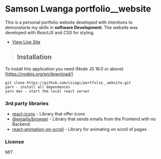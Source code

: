 # Samson Lwanga portfolio__website
This is a personal portfolio website developed with intentions to demonstarte my skills in __software Development__. The website was developed with *ReactJS* and *CSS* for styling.
- [View Live Site](https://portfolio-website-isiagi.vercel.app/) 
> ## Installation
To install this application you need 
  (Node JS 16.0 or above)[https://nodejs.org/en/download/]
```
git clone https://github.com/isiagi/portfolio__website.git
yarn - install all dependences
yarn dev - start the local react server
```
### 3rd party libraries

- [react-icons](https://www.npmjs.com/package/react-icons) - Library that offer *icons*
- [@emailjs/browser](https://www.npmjs.com/package/@emailjs/browser) - Library that sends emails from the Frontend with no Backend.
- [react-animation-on-scroll](https://www.npmjs.com/package/react-animation-on-scroll) - Library for animating on scroll of pages

### License
MIT
